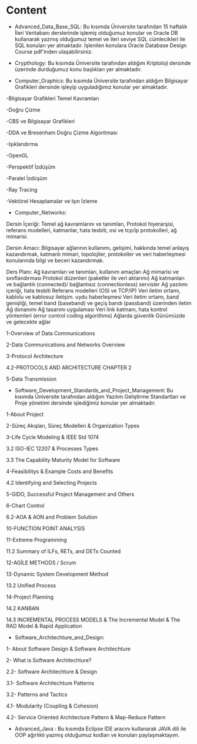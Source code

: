 # Content

* Advanced_Data_Base_SQL:  Bu kısımda Üniversite tarafından 15 haftalık İleri Veritabanı derslerinde işlemiş olduğumuz konular ve Oracle DB kullanarak yazmış olduğumuz temel ve ileri seviye SQL cümlecikleri ile SQL konuları yer almaktadır. İşlenilen konulara Oracle Database Design Course pdf'inden ulaşabilirsiniz.

* Crypthology: Bu kısımda Üniversite tarafından aldığım Kriptoloji dersinde üzerinde durduğumuz konu başlıkları yer almaktadır.

* Computer_Graphics: Bu kısımda Üniversite tarafından aldığım Bilgisayar Grafikleri dersinde işleyip uyguladığımız konular yer almaktadır.

-Bilgisayar Grafikleri Temel Kavramları

-Doğru Çizme

-CBS ve Bilgisayar Grafikleri

-DDA ve Bresenham Doğru Çizme Algoritması

-Işıklandırma

-OpenGL

-Perspektif İzdüşüm

-Paralel İzdüşüm

-Ray Tracing

-Vektörel Hesaplamalar ve Işın İzleme

* Computer_Networks:

Dersin İçeriği: Temel ağ kavramlarını ve tanımları, Protokol hiyerarşisi, referans modelleri, katmanlar, hata tesbiti, osi ve tcp/ip protokolleri, ağ mimarisi.

Dersin Amacı: Bilgisayar ağlarının kullanımı, gelişimi, hakkında temel anlayış kazandırmak, katmanlı mimari, topolojiler, protokoller ve veri haberleşmesi konularında bilgi ve beceri kazandırmak.

Ders Planı:
Ağ kavramları ve tanımları, kullanım amaçları
Ağ mimarisi ve sınıflandırması
Protokol düzenleri (paketler ile veri aktarımı)
Ağ katmanları ve bağlantılı (connected)/ bağlantısız (connectionless) servisler
Ağ yazılımı içeriği, hata tesbiti
Referans modelleri (OSI ve TCP/IP)
Veri iletim ortamı, kablolu ve kablosuz iletişim. uydu haberleşmesi
Veri iletim ortamı, band genişliği, temel band (baseband) ve geçiş bandı (passband) üzerinden iletim
Ağ donanımı
Ağ tasarımı uygulaması
Veri link katmanı, hata kontrol yöntemleri (error control coding algorithms)
Ağlarda güvenlik
Günümüzde ve gelecekte ağlar

1-Overview of Data Communications

2-Data Communications and Networks Overview

3-Protocol Architecture

4.2-PROTOCOLS AND ARCHITECTURE CHAPTER 2

5-Data Transmission

* Software_Development_Standards_and_Project_Management: Bu kısımda Üniversite tarafından aldığım Yazılım Geliştirme Standartları ve Proje yönetimi dersinde işlediğimiz konular yer almaktadır.

1-About Project

2-Süreç Akışları, Süreç Modelleri & Organization Types

3-Life Cycle Modeling & IEEE Std 1074

3.2 ISO-IEC 12207 & Processes Types

3.3 The Capability Maturity Model for Software

4-Feasibilitys & Example Costs and Benefits

4.2 Identifying and Selecting Projects

5-GIDO, Successful Project Management and Others

6-Chart Control

6.2-AOA & AON and Problem Solution

10-FUNCTION POINT ANALYSIS

11-Extreme Programming

11.2 Summary of ILFs, RETs, and DETs Counted

12-AGİLE METHODS / Scrum

13-Dynamic System Development Method

13.2 Unified Process

14-Project Planning

14.2 KANBAN

14.3 INCREMENTAL PROCESS MODELS & The Incremental Model & The RAD Model & Rapid Application

* Software_Architechture_and_Design:

1- About Software Design & Software Architechture

2- What is Software Architechture?

2.2- Software Architechture & Design

3.1- Software Architechture Patterns

3.2- Patterns and Tactics

4.1- Modularity (Coupling & Cohesion)

4.2- Service Oriented Architecture Pattern & Map-Reduce Pattern


* Advanced_Java : Bu kısımda Eclipse IDE aracını kullanarak JAVA dili ile OOP ağırlıklı yazmış olduğumuz kodları ve konuları paylaşmaktayım.


